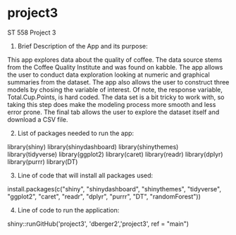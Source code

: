 # project3
ST 558 Project 3

1) Brief Description of the App and its purpose:

This app explores data about the quality of coffee.  The data source stems from the Coffee Quality Institute and was found on kabble.  The app allows the user to conduct data exploration looking at numeric and graphical summaries from the dataset.  The app also allows the user to construct three models by chosing the variable of interest.  Of note, the response variable, Total.Cup.Points, is hard coded.  The data set is a bit tricky to work with, so taking this step does make the modeling process more smooth and less error prone.  The final tab allows the user to explore the dataset itself and download a CSV file.    

2) List of packages needed to run the app:

library(shiny)
library(shinydashboard)
library(shinythemes)
library(tidyverse)
library(ggplot2)
library(caret)
library(readr)
library(dplyr)
library(purrr)
library(DT)

3) Line of code that will install all packages used:

install.packages(c("shiny", "shinydashboard", "shinythemes", "tidyverse", "ggplot2", "caret", "readr", "dplyr", "purrr", "DT", "randomForest"))

4) Line of code to run the application:

shiny::runGitHub('project3', 'dberger2','project3', ref = "main")